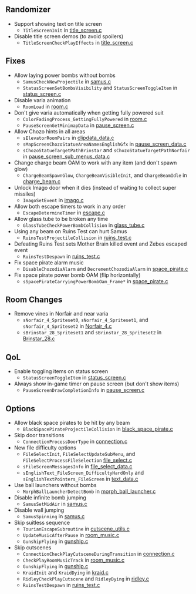## Randomizer
- Support showing text on title screen
  - `TitleScreenInit` in [title_screen.c](src\menus\title_screen.c)
- Disable title screen demos (to avoid spoilers)
  - `TitleScreenCheckPlayEffects` in [title_screen.c](src/menus/title_screen.c)

## Fixes
- Allow laying power bombs without bombs
  - `SamusCheckNewProjectile` in [samus.c](src/samus.c)
  - `StatusScreenSetBombsVisibility` and `StatusScreenToggleItem` in [status_screen.c](src/menus/status_screen.c)
- Disable varia animation
  - `RoomLoad` in [room.c](src/room.c)
- Don't give varia automatically when getting fully powered suit
  - `ColorFadingProcess_GettingFullyPowered` in [room.c](src/color_fading.c)
  - `PauseScreenGetMinimapData` in [pause_screen.c](src\menus\pause_screen.c)
- Allow Chozo hints in all areas
  - `sElevatorRoomPairs` in [clipdata_data.c](src\data\clipdata_data.c)
  - `sMapScreenChozoStatueAreaNamesEnglishGfx` in [pause_screen_data.c](src\data\menus\pause_screen_data.c)
  - `sChozoStatueTargetPathBrinstar` and `sChozoStatueTargetPathNorfair` in [pause_screen_sub_menus_data.c](src\data\menus\pause_screen_sub_menus_data.c)
- Change charge beam OAM to work with any item (and don't spawn glow)
  - `ChargeBeamSpawnGlow`, `ChargeBeamVisibleInit`, and `ChargeBeamIdle` in [charge_beam.c](src/sprites_AI/charge_beam.c)
- Unlock Imago door when it dies (instead of waiting to collect super missiles)
  - `ImagoSetEvent` in [imago.c](src/sprites_AI/imago.c)
- Allow both escape timers to work in any order
  - `EscapeDetermineTimer` in [escape.c](src/escape.c)
- Allow glass tube to be broken any time
  - `GlassTubeCheckPowerBombCollision` in [glass_tube.c](src/sprites_AI/glass_tube.c)
- Using any beam on Ruins Test can hurt Samus
  - `RuinsTestProjectileCollision` in [ruins_test.c](src\sprites_AI\ruins_test.c)
- Defeating Ruins Test sets Mother Brain killed event and Zebes escaped event
  - `RuinsTestDespawn` in [ruins_test.c](src\sprites_AI\ruins_test.c)
- Fix space pirate alarm music
  - `DisableChozodiaAlarm` and `DecrementChozodiaAlarm` in [space_pirate.c](src/sprites_AI/space_pirate.c)
- Fix space pirate power bomb OAM (flip horizontally)
  - `sSpacePirateCarryingPowerBombOam_Frame*` in [space_pirate.c](src/data/sprites/space_pirate.c)

## Room Changes
- Remove vines in Norfair and near varia
  - `sNorfair_4_Spriteset0`, `sNorfair_4_Spriteset1`, and `sNorfair_4_Spriteset2` in [Norfair_4.c](src/data/rooms/norfair/Norfair_4.c)
  - `sBrinstar_28_Spriteset1` and `sBrinstar_28_Spriteset2` in [Brinstar_28.c](src/data/rooms/brinstar/Brinstar_28.c)

## QoL
- Enable toggling items on status screen
  - `StatusScreenToggleItem` in [status_screen.c](src/menus/status_screen.c)
- Always show in-game timer on pause screen (but don't show items)
  - `PauseScreenDrawCompletionInfo` in [pause_screen.c](src/menus/pause_screen.c)

## Options
- Allow black space pirates to be hit by any beam
  - `BlackSpacePirateProjectileCollision` in [black_space_pirate.c](src/sprites_AI/black_space_pirate.c)
- Skip door transitions
  - `ConnectionProcessDoorType` in [connection.c](src/connection.c)
- New file difficulty options
  - `FileSelectInit`, `FileSelectUpdateSubMenu`, and `FileSelectProcessFileSelection` [file_select.c](src\menus\file_select.c)
  - `sFileScreenMessagesInfo` in [file_select_data.c](src\data\menus\file_select_data.c)
  - `sEnglishText_FileScreen_DifficultyHardOnly` and `sEnglishTextPointers_FileScreen` in [text_data.c](src\data\text_data.c)
- Use ball launchers without bombs
  - `MorphBallLauncherDetectBomb` in [morph_ball_launcher.c](src/sprites_AI/morph_ball_launcher.c)
- Disable infinite bomb jumping
  - `SamusSetMidAir` in [samus.c](src/samus.c)
- Disable wall jumping
  - `SamusSpinning` in [samus.c](src/samus.c)
- Skip suitless sequence
  - `TourianEscapeSubroutine` in [cutscene_utils.c](src/cutscenes/cutscene_utils.c)
  - `UpdateMusicAfterPause` in [room_music.c](src/room_music.c)
  - `GunshipFlying` in [gunship.c](src/sprites_AI/gunship.c)
- Skip cutscenes
  - `ConnectionCheckPlayCutsceneDuringTransition` in [connection.c](src/connection.c)
  - `CheckPlayRoomMusicTrack` in [room_music.c](src/room_music.c)
  - `GunshipFlying` in [gunship.c](src/sprites_AI/gunship.c)
  - `KraidInit` and `KraidDying` in [kraid.c](src/sprites_AI/kraid.c)
  - `RidleyCheckPlayCutscene` and `RidleyDying` in [ridley.c](src/sprites_AI/ridley.c)
  - `RuinsTestDespawn` in [ruins_test.c](src\sprites_AI\ruins_test.c)

